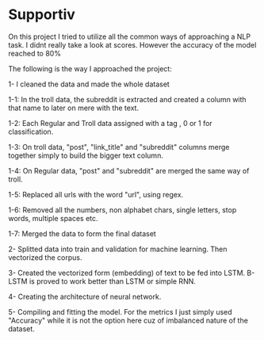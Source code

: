 # Supportiv

On this project I tried to utilize all the common ways of approaching a NLP task. I didnt really take a look at scores. However the accuracy of the model reached to 80%

The following is the way I approached the project:

1- I cleaned the data and made the whole dataset 


  1-1: In the troll data, the subreddit is extracted and created a column with that name to later on mere with the text.
  
  1-2: Each Regular and Troll data assigned with a tag , 0 or 1 for classification.
  
  1-3: On troll data, "post", "link_title" and "subreddit" columns merge together simply to build the bigger text column.
  
  1-4: On Regular data, "post" and "subreddit" are merged the same way of troll.
  
  1-5: Replaced all urls with the word "url", using regex.
  
  1-6: Removed all the numbers, non alphabet chars, single letters, stop words, multiple spaces etc.
  
  1-7: Merged the data to form the final dataset
  
  
 2- Splitted data into train and validation for machine learning. Then vectorized the corpus.
 
 3- Created the vectorized form (embedding) of text to be fed into LSTM. B-LSTM is proved to work better than LSTM or simple RNN.
 
 4- Creating the architecture of neural network. 
 
 5- Compiling and fitting the model. For the metrics I just simply used "Accuracy" while it is not the option here cuz of imbalanced nature of the dataset.

